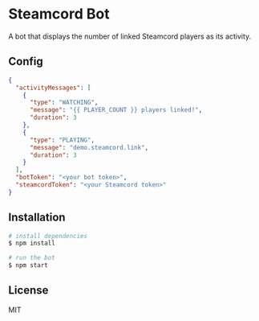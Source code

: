 # Steamcord Bot

A bot that displays the number of linked Steamcord players as its activity.

## Config

```json
{
  "activityMessages": [
    {
      "type": "WATCHING",
      "message": "{{ PLAYER_COUNT }} players linked!",
      "duration": 3
    },
    {
      "type": "PLAYING",
      "message": "demo.steamcord.link",
      "duration": 3
    }
  ],
  "botToken": "<your bot token>",
  "steamcordToken": "<your Steamcord token>"
}
```

## Installation

```bash
# install dependencies
$ npm install

# run the bot
$ npm start
```

## License

MIT
